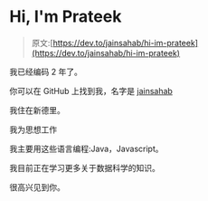 # Hi, I'm Prateek

> 原文:[https://dev.to/jainsahab/hi-im-prateek](https://dev.to/jainsahab/hi-im-prateek)

我已经编码 2 年了。

你可以在 GitHub 上找到我，名字是 [jainsahab](https://github.com/jainsahab)

我住在新德里。

我为思想工作

我主要用这些语言编程:Java，Javascript。

我目前正在学习更多关于数据科学的知识。

很高兴见到你。